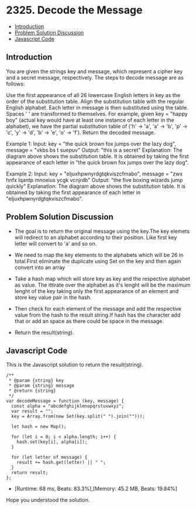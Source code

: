 # 2325. Decode the Message

- [Introduction](#introduction)
- [Problem Solution Discussion](#problemDiscussion)
- [Javascript Code](#code)

<a name="introduction"></a>

## Introduction

You are given the strings key and message, which represent a cipher key and a secret message, respectively. The steps to decode message are as follows:

Use the first appearance of all 26 lowercase English letters in key as the order of the substitution table.
Align the substitution table with the regular English alphabet.
Each letter in message is then substituted using the table.
Spaces ' ' are transformed to themselves.
For example, given key = "happy boy" (actual key would have at least one instance of each letter in the alphabet), we have the partial substitution table of ('h' -> 'a', 'a' -> 'b', 'p' -> 'c', 'y' -> 'd', 'b' -> 'e', 'o' -> 'f').
Return the decoded message.

Example 1:
Input: key = "the quick brown fox jumps over the lazy dog", message = "vkbs bs t suepuv"
Output: "this is a secret"
Explanation: The diagram above shows the substitution table.
It is obtained by taking the first appearance of each letter in "the quick brown fox jumps over the lazy dog".

Example 2:
Input: key = "eljuxhpwnyrdgtqkviszcfmabo", message = "zwx hnfx lqantp mnoeius ycgk vcnjrdb"
Output: "the five boxing wizards jump quickly"
Explanation: The diagram above shows the substitution table.
It is obtained by taking the first appearance of each letter in "eljuxhpwnyrdgtqkviszcfmabo".

<a name="problemDiscussion"></a>

## Problem Solution Discussion

- The goal is to return the original message using the key.The key elemets will redirect to an alphabet according to their position. Like first key letter will convert to 'a' and so on.

- We need to map the key elements to the alphabets which will be 26 in total.First eliminate the duplicate using Set on the key and then again convert into an array

- Take a hash map which will store key as key and the respective alphabet as value. The ittirate over the alphabet as it's lenght will be the maximum lenght of the key taking only the first appearance of an element and store key value pair in the hash.

- Then check for each element of the message and add the respective value from the hash to the result string.If hash has the character add that or add an space as there could be space in the message.

- Return the result(string).

<a name="code"></a>

## Javascript Code

This is the Javascript solution to return the result(string).

```
/**
 * @param {string} key
 * @param {string} message
 * @return {string}
 */
var decodeMessage = function (key, message) {
  const alpha = "abcdefghijklmnopqrstuvwxyz";
  var result = "";
  key = Array.from(new Set(key.split(" ").join("")));

  let hash = new Map();

  for (let i = 0; i < alpha.length; i++) {
    hash.set(key[i], alpha[i]);
  }

  for (let letter of message) {
    result += hash.get(letter) || " ";
  }
  return result;
};

```

- [Runtime: 68 ms, Beats: 83.3%],[Memory: 45.2 MB, Beats: 19.84%]

Hope you understood the solution.
